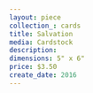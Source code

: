 ```yaml
---
layout: piece
collection_: cards
title: Salvation
media: Cardstock
description:
dimensions: 5" x 6"
price: $3.50
create_date: 2016
---
```

